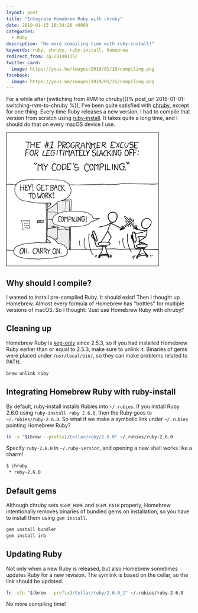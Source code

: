 ```yaml
---
layout: post
title: "Integrate Homebrew Ruby with chruby"
date: 2019-01-15 16:34:26 +0000
categories:
  - Ruby
description: "No more compiling time with ruby-install!"
keywords: ruby, chruby, ruby-install, homebrew
redirect_from: /p/20190115/
twitter_card:
  image: https://yous.be/images/2019/01/15/compiling.png
facebook:
  image: https://yous.be/images/2019/01/15/compiling.png
---
```


For a while after [switching from RVM to chruby]({% post_url
2016-01-01-switching-rvm-to-chruby %}), I've been quite satisfied with
[chruby](https://github.com/postmodern/chruby), except for one thing. Every time
Ruby releases a new version, I had to compile that version from scratch using
[ruby-install](https://github.com/postmodern/ruby-install). It takes quite a
long time, and I should do that on every macOS device I use.

[![Compiling](/images/2019/01/15/compiling.png "'Are you stealing those LCDs?' 'Yeah, but I'm doing it while my code compiles.'")](http://xkcd.com/303/)

## Why should I compile?

I wanted to install pre-compiled Ruby. It should exist! Then I thought up
Homebrew. Almost every formula of Homebrew has "bottles" for multiple versions
of macOS. So I thought: 'Just use Homebrew Ruby with chruby!'

## Cleaning up

Homebrew Ruby is [keg-only](https://github.com/Homebrew/homebrew-core/commit/b4bf45228a60a9a64a0f17d0374b27ffe84c862c)
since 2.5.3, so if you had installed Homebrew Ruby earlier than or equal to
2.5.3, make sure to unlink it. Binaries of gems were placed under
`/usr/local/bin/`, so they can make problems related to PATH.

``` sh
brew unlink ruby
```

## Integrating Homebrew Ruby with ruby-install

By default, ruby-install installs Rubies into `~/.rubies`. If you install Ruby
2.6.0 using `ruby-install ruby 2.6.0`, then the Ruby goes to
`~/.rubies/ruby-2.6.0`. So what if we make a symbolic link under `~/.rubies`
pointing Homebrew Ruby?

``` sh
ln -s "$(brew --prefix)/Cellar/ruby/2.6.0" ~/.rubies/ruby-2.6.0
```

Specify `ruby-2.6.0` in `~/.ruby-version`, and opening a new shell works like a
charm!

``` sh
$ chruby
 * ruby-2.6.0
```

## Default gems

Although chruby sets `$GEM_HOME` and `$GEM_PATH` properly, Homebrew
intentionally removes binaries of bundled gems on installation, so you have to
install them using `gem install`.

``` sh
gem install bundler
gem install irb
```

## Updating Ruby

Not only when a new Ruby is released, but also Homebrew sometimes updates Ruby
for a new revision. The symlink is based on the cellar, so the link should be
updated.

``` sh
ln -sfn "$(brew --prefix)/Cellar/ruby/2.6.0_1" ~/.rubies/ruby-2.6.0
```

No more compiling time!
